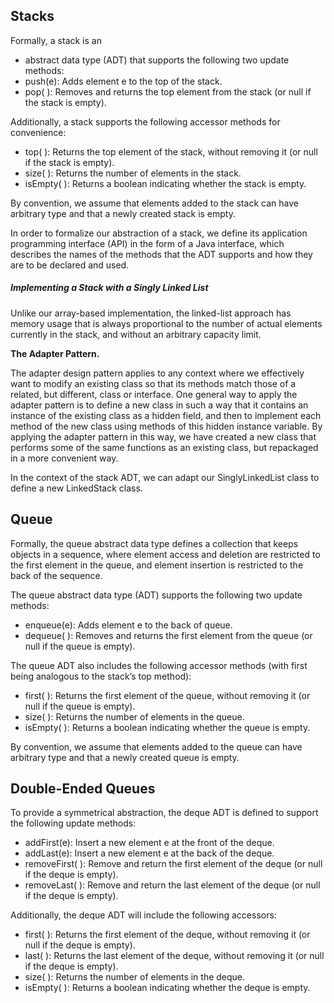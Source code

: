 ## Stacks

Formally, a stack is an

- abstract data type (ADT) that supports the following two update methods:
- push(e): Adds element e to the top of the stack.
- pop( ): Removes and returns the top element from the stack (or null if the stack is empty).

Additionally, a stack supports the following accessor methods for convenience:

- top( ): Returns the top element of the stack, without removing it
  (or null if the stack is empty).
- size( ): Returns the number of elements in the stack.
- isEmpty( ): Returns a boolean indicating whether the stack is empty.

By convention, we assume that elements added to the stack can have arbitrary type and that a newly created stack is
empty.

In order to formalize our abstraction of a stack, we define its application programming interface (API)
in the form of a Java interface, which describes the names of the methods that the ADT supports and how they are to be
declared and used.

##### Implementing a Stack with a Singly Linked List

Unlike our array-based implementation, the linked-list approach has memory usage that is always proportional to the
number of actual elements currently in the stack, and without an arbitrary capacity limit.

**The Adapter Pattern.**

The adapter design pattern applies to any context where we effectively want to modify an existing class so that its
methods match those of a related, but different, class or interface. One general way to apply the adapter pattern is to
define a new class in such a way that it contains an instance of the existing class as a hidden field, and then to
implement each method of the new class using methods of this hidden instance variable. By applying the adapter pattern
in this way, we have created a new class that performs some of the same functions as an existing class, but repackaged
in a more convenient way.

In the context of the stack ADT, we can adapt our SinglyLinkedList class to define a new LinkedStack class.

## Queue

Formally, the queue abstract data type defines a collection that keeps objects in a sequence, where element access and
deletion are restricted to the first element in the queue, and element insertion is restricted to the back of the
sequence.

The queue abstract data type (ADT) supports the following two update methods:

- enqueue(e): Adds element e to the back of queue.
- dequeue( ): Removes and returns the first element from the queue (or null if the queue is empty).

The queue ADT also includes the following accessor methods (with first being analogous to the stack’s top method):

- first( ): Returns the first element of the queue, without removing it (or null if the queue is empty).
- size( ): Returns the number of elements in the queue.
- isEmpty( ): Returns a boolean indicating whether the queue is empty.

By convention, we assume that elements added to the queue can have arbitrary type and that a newly created queue is
empty.

## Double-Ended Queues

To provide a symmetrical abstraction, the deque ADT is defined to support the following update methods:

- addFirst(e): Insert a new element e at the front of the deque.
- addLast(e): Insert a new element e at the back of the deque.
- removeFirst( ): Remove and return the first element of the deque (or null if the deque is empty).
- removeLast( ): Remove and return the last element of the deque (or null if the deque is empty).

Additionally, the deque ADT will include the following accessors:

- first( ): Returns the first element of the deque, without removing it (or null if the deque is empty).
- last( ): Returns the last element of the deque, without removing it (or null if the deque is empty).
- size( ): Returns the number of elements in the deque.
- isEmpty( ): Returns a boolean indicating whether the deque is empty.